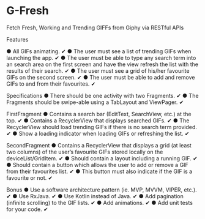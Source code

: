 # G-Fresh
Fetch Fresh, Working and Trending GIFFs from Giphy via RESTful APIs



Features

● All GIFs animating. ✔
● The user must see a list of trending GIFs when launching the app. ✔
● The user must be able to type any search term into an search area on the first screen 
    and have the view refresh the list with the results of their search. ✔
● The user must see a grid of his/her favourite GIFs on the second screen. ✔
● The user must be able to add and remove GIFs to and from their favourites. ✔

Specifications
● There should be one activity with two Fragments. ✔
● The Fragments should be swipe-able using a TabLayout and ViewPager. ✔

FirstFragment
● Contains a search bar (EditText, SearchView, etc.) at the top. ✔
● Contains a RecyclerView that displays searched GIFs. ✔
● The RecyclerView should load trending GIFs if there is no search term provided. ✔
● Show a loading indicator when loading GIFs or refreshing the list. ✔

SecondFragment
● Contains a RecyclerView that displays a grid (at least two columns) of the user’s favourite GIFs stored locally on the deviceList/GridItem. ✔
● Should contain a layout including a running GIF. ✔
● Should contain a button which allows the user to add or remove a GIF from their favourites list. ✔
● This button must also indicate if the GIF is a favourite or not. ✔

Bonus
● Use a software architecture pattern (ie. MVP, MVVM, VIPER, etc.). ✔
● Use RxJava. ✔
● Use Kotlin instead of Java. ✔
● Add pagination (infinite scrolling) to the GIF lists. ✔
● Add animations. ✔
● Add unit tests for your code. ✔

